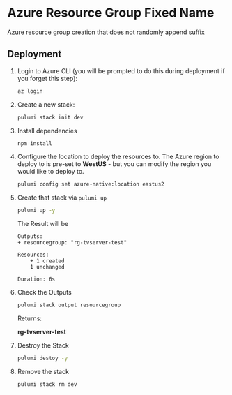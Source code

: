 
# Azure Resource Group Fixed Name
Azure resource group creation that does not randomly append suffix

## Deployment
1.  Login to Azure CLI (you will be prompted to do this during deployment if you forget this step):

    ```bash
    az login
    ```

1.  Create a new stack:

    ```bash
    pulumi stack init dev
    ```
1. Install dependencies
    ```bash
    npm install
    ```
1.  Configure the location to deploy the resources to.  The Azure region to deploy to is pre-set to **WestUS** - but you can modify the region you would like to deploy to.

    ```bash
    pulumi config set azure-native:location eastus2
    ```
1.  Create that stack via `pulumi up`
    ```bash
    pulumi up -y
    ```
    
    The Result will be

    ```
    Outputs:
    + resourcegroup: "rg-tvserver-test"

    Resources:
        + 1 created
        1 unchanged

    Duration: 6s
    ```
1. Check the Outputs
   ```bash
   pulumi stack output resourcegroup
   ```
   Returns:

   **rg-tvserver-test**

1. Destroy the Stack
   ```bash
   pulumi destoy -y
   ```
1. Remove the stack
   ```bash
   pulumi stack rm dev
   ```